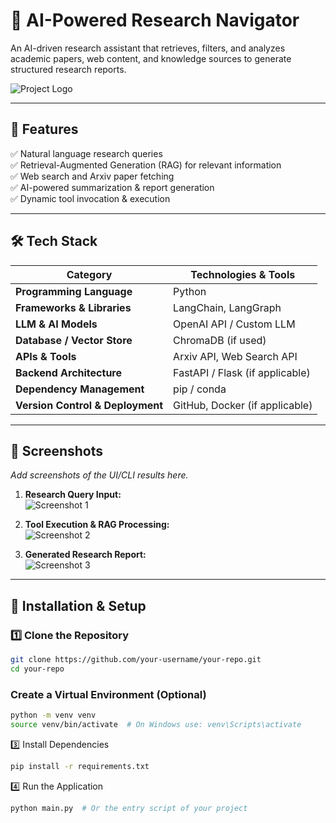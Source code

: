 # 🚀 AI-Powered Research Navigator  

An AI-driven research assistant that retrieves, filters, and analyzes academic papers, web content, and knowledge sources to generate structured research reports.

![Project Logo](path/to/logo.png)  

---

## 📌 **Features**
✅ Natural language research queries  
✅ Retrieval-Augmented Generation (RAG) for relevant information  
✅ Web search and Arxiv paper fetching  
✅ AI-powered summarization & report generation  
✅ Dynamic tool invocation & execution  

---

## 🛠 **Tech Stack**
| Category         | Technologies & Tools |
|-----------------|---------------------|
| **Programming Language** | Python |
| **Frameworks & Libraries** | LangChain, LangGraph |
| **LLM & AI Models** | OpenAI API / Custom LLM |
| **Database / Vector Store** | ChromaDB (if used) |
| **APIs & Tools** | Arxiv API, Web Search API |
| **Backend Architecture** | FastAPI / Flask (if applicable) |
| **Dependency Management** | pip / conda |
| **Version Control & Deployment** | GitHub, Docker (if applicable) |

---

## 📸 **Screenshots**
_Add screenshots of the UI/CLI results here._

1. **Research Query Input:**  
   ![Screenshot 1](path/to/screenshot1.png)  

2. **Tool Execution & RAG Processing:**  
   ![Screenshot 2](path/to/screenshot2.png)  

3. **Generated Research Report:**  
   ![Screenshot 3](path/to/screenshot3.png)  

---

## 🚀 **Installation & Setup**
### 1️⃣ **Clone the Repository**
```bash
git clone https://github.com/your-username/your-repo.git
cd your-repo
```

### Create a Virtual Environment (Optional)
```bash
python -m venv venv
source venv/bin/activate  # On Windows use: venv\Scripts\activate
```
3️⃣ Install Dependencies
```bash
pip install -r requirements.txt
```
4️⃣ Run the Application
```bash
python main.py  # Or the entry script of your project
```
